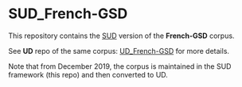 # SUD_French-GSD

This repository contains the [SUD](https://surfacesyntacticud.github.io/) version of the **French-GSD** corpus.

See **UD** repo of the same corpus: [UD_French-GSD](https://github.com/UniversalDependencies/UD_French-GSD) for more details.

Note that from December 2019, the corpus is maintained in the SUD framework (this repo) and then converted to UD.
